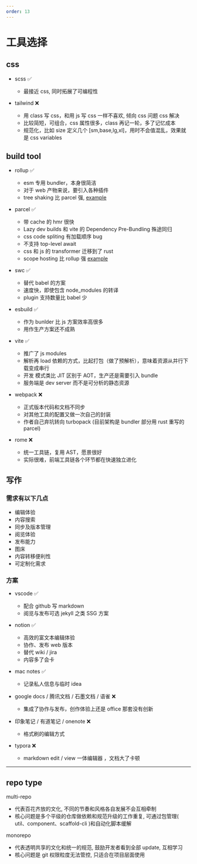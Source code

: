 ```yaml
---
order: 13
---
```


# 工具选择

## css

- scss ✅

  - 最接近 css, 同时拓展了可编程性

- tailwind ❌

  - 用 class 写 css，和用 js 写 css 一样不喜欢, 倾向 css 问题 css 解决
  - 比较简短，可组合，css 属性很多，class 再记一轮，多了记忆成本
  - 规范化，比如 size 定义几个 [sm,base,lg,xl]，用时不会值混乱，效果就是 css variables

## build tool

- rollup ✅

  - esm 专用 bundler，本身很简洁
  - 对于 web 产物来说，要引入各种插件
  - tree shaking 比 parcel 强, [example](https://stackblitz.com/edit/node-cpq4ro?file=index.js&view=editor)

- parcel ✅

  - 带 cache 的 hmr 很快
  - Lazy dev builds 和 vite 的 Dependency Pre-Bundling 殊途同归
  - css code spliting 有加载顺序 bug
  - 不支持 top-level await
  - css 和 js 的 transformer 迁移到了 rust
  - scope hosting 比 rollup 强 [example](https://stackblitz.com/edit/node-appyag?file=index.js&view=editor)

- swc ✅

  - 替代 babel 的方案
  - 速度快，即使包含 node_modules 的转译
  - plugin 支持数量比 babel 少

- esbuild ✅

  - 作为 bunlder 比 js 方案效率高很多
  - 用作生产方案还不成熟

- vite ✅

  - 推广了 js modules
  - 解析再 load 依赖的方式，比起打包（做了预解析），意味着资源从并行下载变成串行
  - 开发 模式类比 JIT 区别于 AOT，生产还是需要引入 bundle
  - 服务端是 dev server 而不是可分析的静态资源

- webpack ❌

  - 正式版本代码和文档不同步
  - 对其他工具的配置又做一次自己的封装
  - 作者自己弃坑转向 turbopack (目前架构是 bundler 部分用 rust 重写的 parcel)

- rome ❌

  - 统一工具链，复用 AST，愿景很好
  - 实际很难，前端工具链各个环节都在快速独立进化

## 写作

### 需求有以下几点

- 编辑体验
- 内容搜索
- 同步及版本管理
- 阅览体验
- 发布能力
- 图床
- 内容转移便利性
- 可定制化需求

### 方案

- vscode ✅

  - 配合 github 写 markdown
  - 阅览与发布可选 jekyll 之类 SSG 方案

- notion ✅

  - 高效的富文本编辑体验
  - 协作、发布 web 版本
  - 替代 wiki / jira
  - 内容多了会卡

- mac notes ✅

  - 记录私人信息与临时 idea

- google docs / 腾讯文档 / 石墨文档 / 语雀 ❌

  - 集成了协作与发布，创作体验上还是 office 那套没有创新

- 印象笔记 / 有道笔记 / onenote ❌

  - 格式刷的编辑方式

- typora ❌

  - markdown edit / view 一体编辑器 ，文档大了卡顿

---

## repo type

multi-repo

- 代表百花齐放的文化, 不同的节奏和风格各自发展不会互相牵制
- 核心问题是多个平级的仓库做依赖和规范升级的工作重复, 可通过包管理( util、component、scaffold-cli )和自动化脚本缓解

monorepo

- 代表透明共享的文化和统一的规范, 鼓励开发者看到全部 update, 互相学习
- 核心问题是 git 权限粒度无法管控, 只适合在项目层面使用
